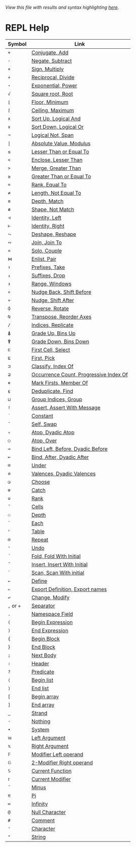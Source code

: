 *View this file with results and syntax highlighting [here](https://saltytine.github.io/BQN/help/index.html).*

# REPL Help

| Symbol | Link |
|--------|------|
| `+` | [Conjugate, Add](conjugate_add.md) |
| `-` | [Negate, Subtract](negate_subtract.md) |
| `×` | [Sign, Multiply](sign_multiply.md) |
| `÷` | [Reciprocal, Divide](reciprocal_divide.md) |
| `⋆` | [Exponential, Power](exponential_power.md) |
| `√` | [Square root, Root](squareroot_root.md) |
| `⌊` | [Floor, Minimum](floor_minimum.md) |
| `⌈` | [Ceiling, Maximum](ceiling_maximum.md) |
| `∧` | [Sort Up, Logical And](sortup_and.md) |
| `∨` | [Sort Down, Logical Or](sortdown_or.md) |
| `¬` | [Logical Not, Span](not_span.md) |
| `\|` | [Absolute Value, Modulus](absolutevalue_modulus.md) |
| `≤` | [Lesser Than or Equal To](lessthanorequalto.md) |
| `<` | [Enclose, Lesser Than](enclose_lessthan.md) |
| `>` | [Merge, Greater Than](merge_greaterthan.md) |
| `≥` | [Greater Than or Equal To](greaterthanorequalto.md) |
| `=` | [Rank, Equal To](rank_equals.md) |
| `≠` | [Length, Not Equal To](length_notequals.md) |
| `≡` | [Depth, Match](depth_match.md) |
| `≢` | [Shape, Not Match](shape_notmatch.md) |
| `⊣` | [Identity, Left](identity_left.md) |
| `⊢` | [Identity, Right](identity_right.md) |
| `⥊` | [Deshape, Reshape](deshape_reshape.md) |
| `∾` | [Join, Join To](join_jointo.md) |
| `≍` | [Solo, Couple](solo_couple.md) |
| `⋈` | [Enlist, Pair](enlist_pair.md) |
| `↑` | [Prefixes, Take](prefixes_take.md) |
| `↓` | [Suffixes, Drop](suffixes_drop.md) |
| `↕` | [Range, Windows](range_windows.md) |
| `«` | [Nudge Back, Shift Before](shiftbefore.md) |
| `»` | [Nudge, Shift After](shiftafter.md) |
| `⌽` | [Reverse, Rotate](reverse_rotate.md) |
| `⍉` | [Transpose, Reorder Axes](transpose_reorderaxes.md) |
| `/` | [Indices, Replicate](indices_replicate.md) |
| `⍋` | [Grade Up, Bins Up](gradeup_binsup.md) |
| `⍒` | [Grade Down, Bins Down](gradedown_binsdown.md) |
| `⊏` | [First Cell, Select](firstcell_select.md) |
| `⊑` | [First, Pick](first_pick.md) |
| `⊐` | [Classify, Index Of](classify_indexof.md) |
| `⊒` | [Occurrence Count, Progressive Index Of](occurrencecount_progressiveindexof.md) |
| `∊` | [Mark Firsts, Member Of](markfirst_memberof.md) |
| `⍷` | [Deduplicate, Find](deduplicate_find.md) |
| `⊔` | [Group Indices, Group](groupindices_group.md) |
| `!` | [Assert, Assert With Message](assert_assertwithmessage.md) |
| `˙` | [Constant](constant.md) |
| `˜` | [Self, Swap](self_swap.md) |
| `∘` | [Atop, Dyadic Atop](atop.md) |
| `○` | [Atop, Over](over.md) |
| `⊸` | [Bind Left, Before, Dyadic Before](before_bind.md) |
| `⟜` | [Bind, After, Dyadic After](after_bind.md) |
| `⌾` | [Under](under.md) |
| `⊘` | [Valences, Dyadic Valences](valences.md) |
| `◶` | [Choose](choose.md) |
| `⎊` | [Catch](catch.md) |
| `⎉` | [Rank](rank.md) |
| `˘` | [Cells](cells.md) |
| `⚇` | [Depth](depth.md) |
| `¨` | [Each](each.md) |
| `⌜` | [Table](table.md) |
| `⍟` | [Repeat](repeat.md) |
| `⁼` | [Undo](undo.md) |
| `´` | [Fold, Fold With Initial](fold.md) |
| `˝` | [Insert, Insert With Initial](insert.md) |
| `` ` `` | [Scan, Scan With initial](scan.md) |
| `←` | [Define](define.md) |
| `⇐` | [Export Definition, Export names](export.md) |
| `↩` | [Change, Modify](change.md) |
| `,` or `⋄` | [Separator](separator.md) |
| `.` | [Namespace Field](namespacefield.md) |
| `(` | [Begin Expression](beginexpression.md) |
| `)` | [End Expression](endexpression.md) |
| `{` | [Begin Block](beginblock.md) |
| `}` | [End Block](endblock.md) |
| `;` | [Next Body](nextbody.md) |
| `:` | [Header](header.md) |
| `?` | [Predicate](predicate.md) |
| `⟨` | [Begin list](beginlist.md) |
| `⟩` | [End list](endlist.md) |
| `[` | [Begin array](beginarray.md) |
| `]` | [End array](endarray.md) |
| `‿` | [Strand](strand.md) |
| `·` | [Nothing](nothing.md) |
| `•` | [System](system.md) |
| `𝕨` | [Left Argument](leftargument.md) |
| `𝕩` | [Right Argument](rightargument.md) |
| `𝔽` | [Modifier Left operand](modifierleftoperand.md) |
| `𝔾` | [2-Modifier Right operand](2-modifierrightoperand.md) |
| `𝕊` | [Current Function](currentfunction.md) |
| `𝕣` | [Current Modifier](currentmodifier.md) |
| `¯` | [Minus](minus.md) |
| `π` | [Pi](pi.md) |
| `∞` | [Infinity](infinity.md) |
| `@` | [Null Character](nullcharacter.md) |
| `#` | [Comment](comment.md) |
| `'` | [Character](character.md) |
| `"` | [String](string.md) |
